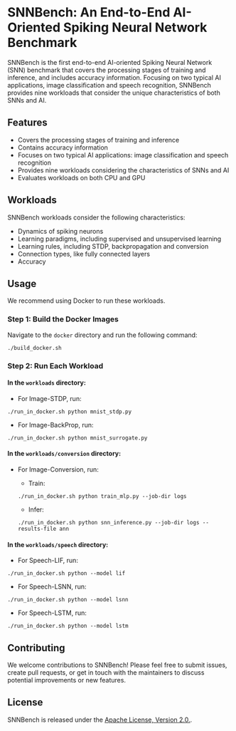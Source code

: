 # SNNBench: An End-to-End AI-Oriented Spiking Neural Network Benchmark

SNNBench is the first end-to-end AI-oriented Spiking Neural Network (SNN) benchmark that covers the processing stages of training and inference, and includes accuracy information. Focusing on two typical AI applications, image classification and speech recognition, SNNBench provides nine workloads that consider the unique characteristics of both SNNs and AI.

## Features

- Covers the processing stages of training and inference
- Contains accuracy information
- Focuses on two typical AI applications: image classification and speech recognition
- Provides nine workloads considering the characteristics of SNNs and AI
- Evaluates workloads on both CPU and GPU

## Workloads

SNNBench workloads consider the following characteristics:

- Dynamics of spiking neurons
- Learning paradigms, including supervised and unsupervised learning
- Learning rules, including STDP, backpropagation and conversion
- Connection types, like fully connected layers
- Accuracy

## Usage

We recommend using Docker to run these workloads.

### Step 1: Build the Docker Images
Navigate to the `docker` directory and run the following command:
```
./build_docker.sh
```

### Step 2: Run Each Workload

#### In the `workloads` directory:
- For Image-STDP, run:
```
./run_in_docker.sh python mnist_stdp.py
```
- For Image-BackProp, run:
```
./run_in_docker.sh python mnist_surrogate.py
```

#### In the `workloads/conversion` directory:
- For Image-Conversion, run:

  - Train:
  ```
  ./run_in_docker.sh python train_mlp.py --job-dir logs
  ```
  - Infer:
  ```
  ./run_in_docker.sh python snn_inference.py --job-dir logs --results-file ann
  ```

#### In the `workloads/speech` directory:

- For Speech-LIF, run:
```
./run_in_docker.sh python --model lif
```
- For Speech-LSNN, run:
```
./run_in_docker.sh python --model lsnn
```
- For Speech-LSTM, run:
```
./run_in_docker.sh python --model lstm
```

## Contributing

We welcome contributions to SNNBench! Please feel free to submit issues, create pull requests, or get in touch with the maintainers to discuss potential improvements or new features.

## License

SNNBench is released under the [Apache License, Version 2.0.](https://www.apache.org/licenses/LICENSE-2.0).